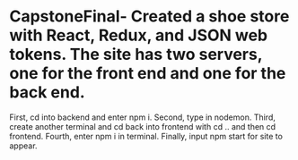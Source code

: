 # CapstoneFinal- Created a shoe store with React, Redux, and JSON web tokens. The site has two servers, one for the front end and one for the back end. 

First, cd into backend and enter npm i.
Second, type in nodemon.
Third, create another terminal and cd back into frontend with cd .. and then cd frontend.
Fourth, enter npm i in terminal.
Finally, input npm start for site to appear. 

